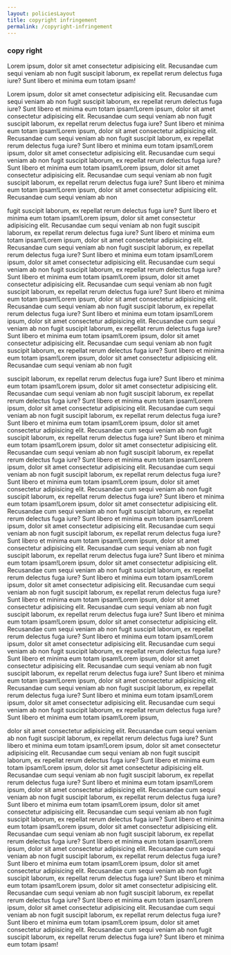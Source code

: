 ```yaml
---
layout: policiesLayout
title: copyright infringement
permalink: /copyright-infringement
--- 
```

### copy right

Lorem ipsum, dolor sit amet consectetur adipisicing elit. Recusandae cum sequi veniam ab non fugit suscipit laborum, ex repellat rerum delectus fuga iure? Sunt libero et minima eum totam ipsam!

Lorem ipsum, dolor sit amet consectetur adipisicing elit. Recusandae cum sequi veniam ab non fugit suscipit laborum, ex repellat rerum delectus fuga iure? Sunt libero et minima eum totam ipsam!Lorem ipsum, dolor sit amet consectetur adipisicing elit. Recusandae cum sequi veniam ab non fugit suscipit laborum, ex repellat rerum delectus fuga iure? Sunt libero et minima eum totam ipsam!Lorem ipsum, dolor sit amet consectetur adipisicing elit. Recusandae cum sequi veniam ab non fugit suscipit laborum, ex repellat rerum delectus fuga iure? Sunt libero et minima eum totam ipsam!Lorem ipsum, dolor sit amet consectetur adipisicing elit. Recusandae cum sequi veniam ab non fugit suscipit laborum, ex repellat rerum delectus fuga iure? Sunt libero et minima eum totam ipsam!Lorem ipsum, dolor sit amet consectetur adipisicing elit. Recusandae cum sequi veniam ab non fugit suscipit laborum, ex repellat rerum delectus fuga iure? Sunt libero et minima eum totam ipsam!Lorem ipsum, dolor sit amet consectetur adipisicing elit. Recusandae cum sequi veniam ab non

 fugit suscipit laborum, ex repellat rerum delectus fuga iure? Sunt libero et minima eum totam ipsam!Lorem ipsum, dolor sit amet consectetur adipisicing elit. Recusandae cum sequi veniam ab non fugit suscipit laborum, ex repellat rerum delectus fuga iure? Sunt libero et minima eum totam ipsam!Lorem ipsum, dolor sit amet consectetur adipisicing elit. Recusandae cum sequi veniam ab non fugit suscipit laborum, ex repellat rerum delectus fuga iure? Sunt libero et minima eum totam ipsam!Lorem ipsum, dolor sit amet consectetur adipisicing elit. Recusandae cum sequi veniam ab non fugit suscipit laborum, ex repellat rerum delectus fuga iure? Sunt libero et minima eum totam ipsam!Lorem ipsum, dolor sit amet consectetur adipisicing elit. Recusandae cum sequi veniam ab non fugit suscipit laborum, ex repellat rerum delectus fuga iure? Sunt libero et minima eum totam ipsam!Lorem ipsum, dolor sit amet consectetur adipisicing elit. Recusandae cum sequi veniam ab non fugit suscipit laborum, ex repellat rerum delectus fuga iure? Sunt libero et minima eum totam ipsam!Lorem ipsum, dolor sit amet consectetur adipisicing elit. Recusandae cum sequi veniam ab non fugit suscipit laborum, ex repellat rerum delectus fuga iure? Sunt libero et minima eum totam ipsam!Lorem ipsum, dolor sit amet consectetur adipisicing elit. Recusandae cum sequi veniam ab non fugit suscipit laborum, ex repellat rerum delectus fuga iure? Sunt libero et minima eum totam ipsam!Lorem ipsum, dolor sit amet consectetur adipisicing elit. Recusandae cum sequi veniam ab non fugit 
 
 suscipit laborum, ex repellat rerum delectus fuga iure? Sunt libero et minima eum totam ipsam!Lorem ipsum, dolor sit amet consectetur adipisicing elit. Recusandae cum sequi veniam ab non fugit suscipit laborum, ex repellat rerum delectus fuga iure? Sunt libero et minima eum totam ipsam!Lorem ipsum, dolor sit amet consectetur adipisicing elit. Recusandae cum sequi veniam ab non fugit suscipit laborum, ex repellat rerum delectus fuga iure? Sunt libero et minima eum totam ipsam!Lorem ipsum, dolor sit amet consectetur adipisicing elit. Recusandae cum sequi veniam ab non fugit suscipit laborum, ex repellat rerum delectus fuga iure? Sunt libero et minima eum totam ipsam!Lorem ipsum, dolor sit amet consectetur adipisicing elit. Recusandae cum sequi veniam ab non fugit suscipit laborum, ex repellat rerum delectus fuga iure? Sunt libero et minima eum totam ipsam!Lorem ipsum, dolor sit amet consectetur adipisicing elit. Recusandae cum sequi veniam ab non fugit suscipit laborum, ex repellat rerum delectus fuga iure? Sunt libero et minima eum totam ipsam!Lorem ipsum, dolor sit amet consectetur adipisicing elit. Recusandae cum sequi veniam ab non fugit suscipit laborum, ex repellat rerum delectus fuga iure? Sunt libero et minima eum totam ipsam!Lorem ipsum, dolor sit amet consectetur adipisicing elit. Recusandae cum sequi veniam ab non fugit suscipit laborum, ex repellat rerum delectus fuga iure? Sunt libero et minima eum totam ipsam!Lorem ipsum, dolor sit amet consectetur adipisicing elit. Recusandae cum sequi veniam ab non fugit suscipit laborum, ex repellat rerum delectus fuga iure? Sunt libero et minima eum totam ipsam!Lorem ipsum, dolor sit amet consectetur adipisicing elit. Recusandae cum sequi veniam ab non fugit suscipit laborum, ex repellat rerum delectus fuga iure? Sunt libero et minima eum totam ipsam!Lorem ipsum, dolor sit amet consectetur adipisicing elit. Recusandae cum sequi veniam ab non fugit suscipit laborum, ex repellat rerum delectus fuga iure? Sunt libero et minima eum totam ipsam!Lorem ipsum, dolor sit amet consectetur adipisicing elit. Recusandae cum sequi veniam ab non fugit suscipit laborum, ex repellat rerum delectus fuga iure? Sunt libero et minima eum totam ipsam!Lorem ipsum, dolor sit amet consectetur adipisicing elit. Recusandae cum sequi veniam ab non fugit suscipit laborum, ex repellat rerum delectus fuga iure? Sunt libero et minima eum totam ipsam!Lorem ipsum, dolor sit amet consectetur adipisicing elit. Recusandae cum sequi veniam ab non fugit suscipit laborum, ex repellat rerum delectus fuga iure? Sunt libero et minima eum totam ipsam!Lorem ipsum, dolor sit amet consectetur adipisicing elit. Recusandae cum sequi veniam ab non fugit suscipit laborum, ex repellat rerum delectus fuga iure? Sunt libero et minima eum totam ipsam!Lorem ipsum, dolor sit amet consectetur adipisicing elit. Recusandae cum sequi veniam ab non fugit suscipit laborum, ex repellat rerum delectus fuga iure? Sunt libero et minima eum totam ipsam!Lorem ipsum, dolor sit amet consectetur adipisicing elit. Recusandae cum sequi veniam ab non fugit suscipit laborum, ex repellat rerum delectus fuga iure? Sunt libero et minima eum totam ipsam!Lorem ipsum, dolor sit amet consectetur adipisicing elit. Recusandae cum sequi veniam ab non fugit suscipit laborum, ex repellat rerum delectus fuga iure? Sunt libero et minima eum totam ipsam!Lorem ipsum,
 
 
  dolor sit amet consectetur adipisicing elit. Recusandae cum sequi veniam ab non fugit suscipit laborum, ex repellat rerum delectus fuga iure? Sunt libero et minima eum totam ipsam!Lorem ipsum, dolor sit amet consectetur adipisicing elit. Recusandae cum sequi veniam ab non fugit suscipit laborum, ex repellat rerum delectus fuga iure? Sunt libero et minima eum totam ipsam!Lorem ipsum, dolor sit amet consectetur adipisicing elit. Recusandae cum sequi veniam ab non fugit suscipit laborum, ex repellat rerum delectus fuga iure? Sunt libero et minima eum totam ipsam!Lorem ipsum, dolor sit amet consectetur adipisicing elit. Recusandae cum sequi veniam ab non fugit suscipit laborum, ex repellat rerum delectus fuga iure? Sunt libero et minima eum totam ipsam!Lorem ipsum, dolor sit amet consectetur adipisicing elit. Recusandae cum sequi veniam ab non fugit suscipit laborum, ex repellat rerum delectus fuga iure? Sunt libero et minima eum totam ipsam!Lorem ipsum, dolor sit amet consectetur adipisicing elit. Recusandae cum sequi veniam ab non fugit suscipit laborum, ex repellat rerum delectus fuga iure? Sunt libero et minima eum totam ipsam!Lorem ipsum, dolor sit amet consectetur adipisicing elit. Recusandae cum sequi veniam ab non fugit suscipit laborum, ex repellat rerum delectus fuga iure? Sunt libero et minima eum totam ipsam!Lorem ipsum, dolor sit amet consectetur adipisicing elit. Recusandae cum sequi veniam ab non fugit suscipit laborum, ex repellat rerum delectus fuga iure? Sunt libero et minima eum totam ipsam!Lorem ipsum, dolor sit amet consectetur adipisicing elit. Recusandae cum sequi veniam ab non fugit suscipit laborum, ex repellat rerum delectus fuga iure? Sunt libero et minima eum totam ipsam!Lorem ipsum, dolor sit amet consectetur adipisicing elit. Recusandae cum sequi veniam ab non fugit suscipit laborum, ex repellat rerum delectus fuga iure? Sunt libero et minima eum totam ipsam!Lorem ipsum, dolor sit amet consectetur adipisicing elit. Recusandae cum sequi veniam ab non fugit suscipit laborum, ex repellat rerum delectus fuga iure? Sunt libero et minima eum totam ipsam!

